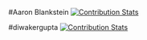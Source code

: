 #Aaron Blankstein
[![Contribution Stats](https://github-contribution-stats.vercel.app/api/?username=kantai)](https://github.com/LordDashMe/github-contribution-stats/)

#diwakergupta
[![Contribution Stats](https://github-contribution-stats.vercel.app/api/?username=diwakergupta)](https://github.com/LordDashMe/github-contribution-stats/)
